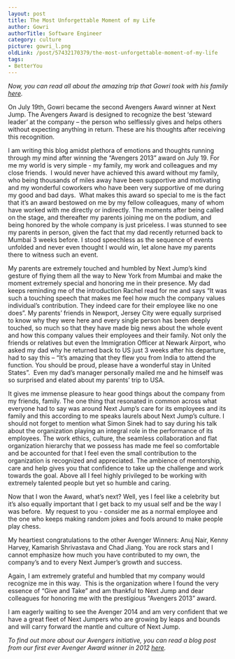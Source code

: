 ```yaml
---
layout: post
title: The Most Unforgettable Moment of my Life
author: Gowri
authorTitle: Software Engineer
category: culture
picture: gowri_l.png
oldLink: /post/57432170379/the-most-unforgettable-moment-of-my-life
tags:
- BetterYou
---
```


*Now, you can read all about the amazing trip that Gowri took with his family <a href = "http://blog.nextjump.com/culture/avengers-trip-complete-saga.html">here</a>.*

On July 19th, Gowri became the second Avengers Award winner at Next Jump. The Avengers Award is designed to recognize the best ‘steward leader’ at the company – the person who selflessly gives and helps others without expecting anything in return. These are his thoughts after receiving this recognition.

I am writing this blog amidst plethora of emotions and thoughts running through my mind after winning the “Avengers 2013” award on July 19. For me my world is very simple - my family, my work and colleagues and my close friends.  I would never have achieved this award without my family, who being thousands of miles away have been supportive and motivating and my wonderful coworkers who have been very supportive of me during my good and bad days.  What makes this award so special to me is the fact that it’s an award bestowed on me by my fellow colleagues, many of whom have worked with me directly or indirectly. The moments after being called on the stage, and thereafter my parents joining me on the podium, and being honored by the whole company is just priceless. I was stunned to see my parents in person, given the fact that my dad recently returned back to Mumbai 3 weeks before. I stood speechless as the sequence of events unfolded and never even thought I would win, let alone have my parents there to witness such an event.

My parents are extremely touched and humbled by Next Jump’s kind gesture of flying them all the way to New York from Mumbai and make the moment extremely special and honoring me in their presence. My dad keeps reminding me of the introduction Rachel read for me and says “It was such a touching speech that makes me feel how much the company values individual’s contribution. They indeed care for their employee like no one does”. My parents’ friends in Newport, Jersey City were equally surprised to know why they were here and every single person has been deeply touched, so much so that they have made big news about the whole event and how this company values their employees and their family. Not only the friends or relatives but even the Immigration Officer at Newark Airport, who asked my dad why he returned back to US just 3 weeks after his departure, had to say this – “It’s amazing that they flew you from India to attend the function. You should be proud, please have a wonderful stay in United States”.  Even my dad’s manager personally mailed me and he himself was so surprised and elated about my parents’ trip to USA.

It gives me immense pleasure to hear good things about the company from my friends, family. The one thing that resonated in common across what everyone had to say was around Next Jump’s care for its employees and its family and this according to me speaks laurels about Next Jump’s culture. I should not forget to mention what Simon Sinek had to say during his talk about the organization playing an integral role in the performance of its employees. The work ethics, culture, the seamless collaboration and flat organization hierarchy that we possess has made me feel so comfortable and be accounted for that I feel even the small contribution to the organization is recognized and appreciated. The ambience of mentorship, care and help gives you that confidence to take up the challenge and work towards the goal. Above all I feel highly privileged to be working with extremely talented people but yet so humble and caring.

Now that I won the Award, what’s next? Well, yes I feel like a celebrity but it’s also equally important that I get back to my usual self and be the way I was before.  My request to you - consider me as a normal employee and the one who keeps making random jokes and fools around to make people play chess.

My heartiest congratulations to the other Avenger Winners: Anuj Nair, Kenny Harvey, Kamarish Shrivastava and Chad Jiang. You are rock stars and I cannot emphasize how much you have contributed to my own, the company’s and to every Next Jumper’s growth and success.

Again, I am extremely grateful and humbled that my company would recognize me in this way.  This is the organization where I found the very essence of “Give and Take” and am thankful to Next Jump and dear colleagues for honoring me with the prestigious “Avengers 2013” award. 

I am eagerly waiting to see the Avenger 2014 and am very confident that we have a great fleet of Next Jumpers who are growing by leaps and bounds and will carry forward the mantle and culture of Next Jump.

*To find out more about our Avengers initiative, you can read a blog post from our first ever Avenger Award winner in 2012 <a href = "http://blog.nextjump.com/culture/the-avengers-initiative.html">here</a>.*

